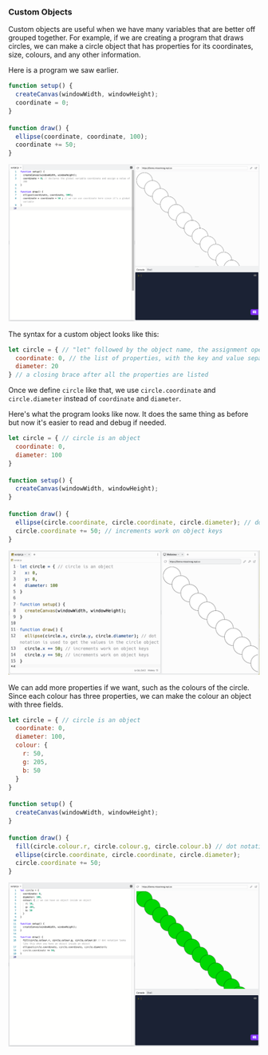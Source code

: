 ### Custom Objects

Custom objects are useful when we have many variables that are better off grouped together. For example, if we are creating a program that draws circles, we can make a circle object that has properties for its coordinates, size, colours, and any other information.

Here is a program we saw earlier.

```js
function setup() {
  createCanvas(windowWidth, windowHeight);
  coordinate = 0; 
}

function draw() {
  ellipse(coordinate, coordinate, 100); 
  coordinate += 50; 
}
```

![](../../Images/Coordinate0.png) 

The syntax for a custom object looks like this:

```js
let circle = { // "let" followed by the object name, the assignment operator, and an opening brace
  coordinate: 0, // the list of properties, with the key and value separated by a colon
  diameter: 20 
} // a closing brace after all the properties are listed
```

Once we define `circle` like that, we use `circle.coordinate` and `circle.diameter` instead of `coordinate` and `diameter`.

Here's what the program looks like now. It does the same thing as before but now it's easier to read and debug if needed.

```js
let circle = { // circle is an object 
  coordinate: 0,
  diameter: 100
}

function setup() {
  createCanvas(windowWidth, windowHeight);
}
  
function draw() {
  ellipse(circle.coordinate, circle.coordinate, circle.diameter); // dot notation is used to get the values in the circle object
  circle.coordinate += 50; // increments work on object keys
}
```

![](../../Images/Object1.png)

We can add more properties if we want, such as the colours of the circle. Since each colour has three properties, we can make the colour an object with three fields. 

```js
let circle = { // circle is an object 
  coordinate: 0,
  diameter: 100,
  colour: {
    r: 50,
    g: 205,
    b: 50
  }
}

function setup() {
  createCanvas(windowWidth, windowHeight);
}
  
function draw() {
  fill(circle.colour.r, circle.colour.g, circle.colour.b) // dot notation looks like this when you have an object inside an object
  ellipse(circle.coordinate, circle.coordinate, circle.diameter); 
  circle.coordinate += 50; 
}
```

![](../../Images/Object2.png)
